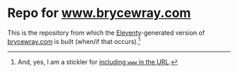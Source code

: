 # Repo for www.brycewray.com

This is the repository from which the [Eleventy](https://11ty.dev)-generated version of [brycewray.com](https://www.brycewray.com/) is built (when/if that occurs).[^stickler]

[^stickler]: And, yes, I am a stickler for [including `www` in the URL](https://www.yes-www.org/why-use-www/).

